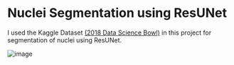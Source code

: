 # Nuclei Segmentation using ResUNet

I used the Kaggle Dataset [(2018 Data Science Bowl)](https://www.kaggle.com/competitions/data-science-bowl-2018/data) in this project for segmentation of nuclei using ResUNet.


![image](https://user-images.githubusercontent.com/57661230/204684299-64017980-a5b3-476a-94bd-44465d0b4ca9.png)
